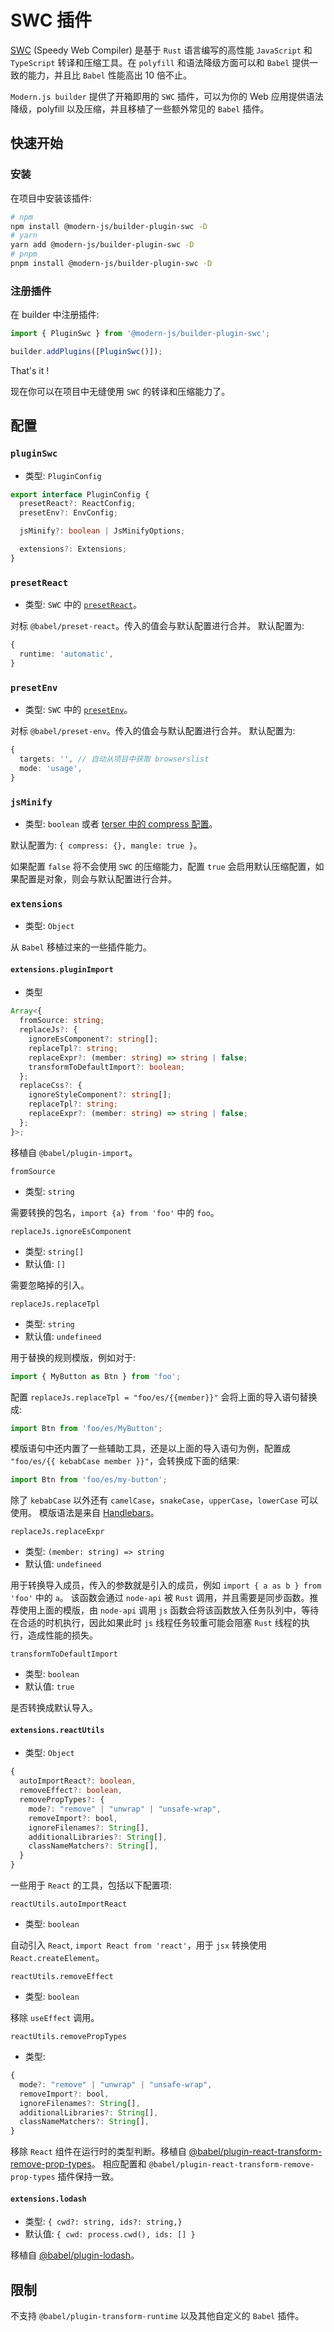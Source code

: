 # SWC 插件

[SWC](https://swc.rs/) (Speedy Web Compiler) 是基于 `Rust` 语言编写的高性能 `JavaScript` 和 `TypeScript` 转译和压缩工具。在 `polyfill` 和语法降级方面可以和 `Babel` 提供一致的能力，并且比 `Babel` 性能高出 10 倍不止。

`Modern.js builder` 提供了开箱即用的 `SWC` 插件，可以为你的 Web 应用提供语法降级，polyfill 以及压缩，并且移植了一些额外常见的 `Babel` 插件。

## 快速开始

### 安装

在项目中安装该插件:

```bash
# npm
npm install @modern-js/builder-plugin-swc -D
# yarn
yarn add @modern-js/builder-plugin-swc -D
# pnpm
pnpm install @modern-js/builder-plugin-swc -D
```

### 注册插件

在 builder 中注册插件:

```js
import { PluginSwc } from '@modern-js/builder-plugin-swc';

builder.addPlugins([PluginSwc()]);
```

That's it !

现在你可以在项目中无缝使用 `SWC` 的转译和压缩能力了。

## 配置

### `pluginSwc`

- 类型: `PluginConfig`

```typescript
export interface PluginConfig {
  presetReact?: ReactConfig;
  presetEnv?: EnvConfig;

  jsMinify?: boolean | JsMinifyOptions;

  extensions?: Extensions;
}
```

### `presetReact`

- 类型: `SWC` 中的 [`presetReact`](https://swc.rs/docs/configuration/compilation#jsctransformreact)。

对标 `@babel/preset-react`。传入的值会与默认配置进行合并。
默认配置为:

```typescript
{
  runtime: 'automatic',
}
```

### `presetEnv`

- 类型: `SWC` 中的 [`presetEnv`](https://swc.rs/docs/configuration/supported-browsers#options)。

对标 `@babel/preset-env`。传入的值会与默认配置进行合并。
默认配置为:

```typescript
{
  targets: '', // 自动从项目中获取 browserslist
  mode: 'usage',
}
```

### `jsMinify`

- 类型: `boolean` 或者 [terser 中的 compress 配置](https://terser.org/docs/api-reference.html#compress-options)。

默认配置为: `{ compress: {}, mangle: true }`。

如果配置 `false` 将不会使用 `SWC` 的压缩能力，配置 `true` 会启用默认压缩配置，如果配置是对象，则会与默认配置进行合并。

### `extensions`

- 类型: `Object`

从 `Babel` 移植过来的一些插件能力。

#### `extensions.pluginImport`

- 类型

```typescript
Array<{
  fromSource: string;
  replaceJs?: {
    ignoreEsComponent?: string[];
    replaceTpl?: string;
    replaceExpr?: (member: string) => string | false;
    transformToDefaultImport?: boolean;
  };
  replaceCss?: {
    ignoreStyleComponent?: string[];
    replaceTpl?: string;
    replaceExpr?: (member: string) => string | false;
  };
}>;
```

移植自 `@babel/plugin-import`。

`fromSource`

- 类型: `string`

需要转换的包名，`import {a} from 'foo'` 中的 `foo`。

`replaceJs.ignoreEsComponent`

- 类型: `string[]`
- 默认值: `[]`

需要忽略掉的引入。

`replaceJs.replaceTpl`

- 类型: `string`
- 默认值: `undefineed`

用于替换的规则模版，例如对于:

```javascript
import { MyButton as Btn } from 'foo';
```

配置 `replaceJs.replaceTpl = "foo/es/{{member}}"` 会将上面的导入语句替换成:

```javascript
import Btn from 'foo/es/MyButton';
```

模版语句中还内置了一些辅助工具，还是以上面的导入语句为例，配置成 `"foo/es/{{ kebabCase member }}"`，会转换成下面的结果:

```javascript
import Btn from 'foo/es/my-button';
```

除了 `kebabCase` 以外还有 `camelCase`，`snakeCase`，`upperCase`，`lowerCase` 可以使用。
模版语法是来自 [Handlebars](https://handlebarsjs.com/zh/guide/)。

`replaceJs.replaceExpr`

- 类型: `(member: string) => string`
- 默认值: `undefineed`

用于转换导入成员，传入的参数就是引入的成员，例如 `import { a as b } from 'foo'` 中的 `a`。
该函数会通过 `node-api` 被 `Rust` 调用，并且需要是同步函数。推荐使用上面的模版，由 `node-api` 调用 `js` 函数会将该函数放入任务队列中，等待在合适的时机执行，因此如果此时 `js` 线程任务较重可能会阻塞 `Rust` 线程的执行，造成性能的损失。

`transformToDefaultImport`

- 类型: `boolean`
- 默认值: `true`

是否转换成默认导入。

#### `extensions.reactUtils`

- 类型: `Object`

```typescript
{
  autoImportReact?: boolean,
  removeEffect?: boolean,
  removePropTypes?: {
    mode?: "remove" | "unwrap" | "unsafe-wrap",
    removeImport?: bool,
    ignoreFilenames?: String[],
    additionalLibraries?: String[],
    classNameMatchers?: String[],
  }
}
```

一些用于 `React` 的工具，包括以下配置项:

`reactUtils.autoImportReact`

- 类型: `boolean`

自动引入 `React`, `import React from 'react'`，用于 `jsx` 转换使用 `React.createElement`。

`reactUtils.removeEffect`

- 类型: `boolean`

移除 `useEffect` 调用。

`reactUtils.removePropTypes`

- 类型:

```typescript
{
  mode?: "remove" | "unwrap" | "unsafe-wrap",
  removeImport?: bool,
  ignoreFilenames?: String[],
  additionalLibraries?: String[],
  classNameMatchers?: String[],
}
```

移除 `React` 组件在运行时的类型判断。移植自 [@babel/plugin-react-transform-remove-prop-types](https://github.com/oliviertassinari/babel-plugin-transform-react-remove-prop-types)。
相应配置和 `@babel/plugin-react-transform-remove-prop-types` 插件保持一致。

#### `extensions.lodash`

- 类型: `{ cwd?: string, ids?: string,}`
- 默认值: `{ cwd: process.cwd(), ids: [] }`

移植自 [@babel/plugin-lodash](https://github.com/lodash/babel-plugin-lodash)。

## 限制

不支持 `@babel/plugin-transform-runtime` 以及其他自定义的 `Babel` 插件。
